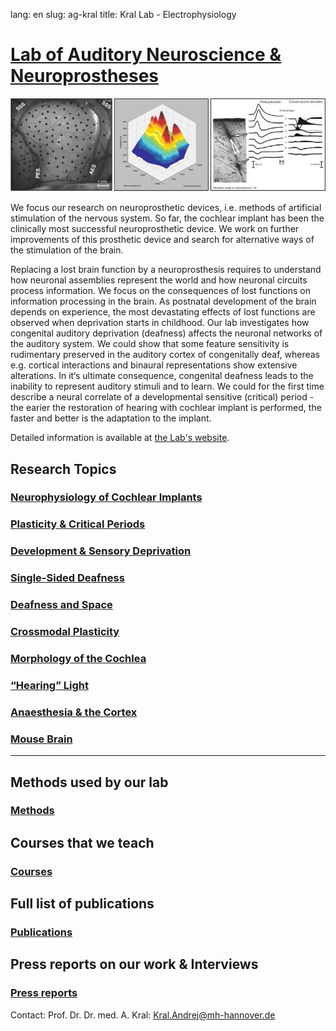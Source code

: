 lang: en
slug: ag-kral
title: Kral Lab - Electrophysiology

# [Lab of Auditory Neuroscience & Neuroprostheses](www.neuroprostheses.com)

![Figure 1](RTEmagicC_KralBilder_03.jpg)


We focus our research on neuroprosthetic devices, i.e. methods of artificial stimulation of the nervous system. So far, the cochlear implant has been the clinically most successful neuroprosthetic device. We work on further improvements of this prosthetic device and search for alternative ways of the stimulation of the brain.

Replacing a lost brain function by a neuroprosthesis requires to understand how neuronal assemblies represent the world and how neuronal circuits process information. We focus on the consequences of lost functions on information processing in the brain. As postnatal development of the brain depends on experience, the most devastating effects of lost functions are observed when deprivation starts in childhood. Our lab investigates how congenital auditory deprivation (deafness) affects the neuronal networks of the auditory system. We could show that some feature sensitivity is rudimentary preserved in the auditory cortex of congenitally deaf, whereas e.g. cortical interactions and binaural representations show extensive alterations. In it‘s ultimate consequence, congenital deafness leads to the inability to represent auditory stimuli and to learn. We could for the first time describe a neural correlate of a developmental sensitive (critical) period - the earier the restoration of hearing with cochlear implant is performed, the faster and better is the adaptation to the implant.


Detailed information is available at [the Lab's website](www.neuroprostheses.com).

## Research Topics
### [Neurophysiology of Cochlear Implants](http://neuroprostheses.com/AK/Cochlear_Implants.html)
### [Plasticity & Critical Periods](http://neuroprostheses.com/AK/Critical_periods.html)
### [Development & Sensory Deprivation](http://neuroprostheses.com/AK/Deafness.html)
### [Single-Sided Deafness](http://neuroprostheses.com/AK/Single-sided_deafness.html)
### [Deafness and Space](http://neuroprostheses.com/AK/Binaural_CIs.html)
### [Crossmodal Plasticity](http://neuroprostheses.com/AK/Crossmodal.html)
### [Morphology of the Cochlea](http://neuroprostheses.com/AK/Cochlea.html)
### [“Hearing” Light](http://neuroprostheses.com/AK/Laser_prosthesis.html)
### [Anaesthesia & the Cortex](http://neuroprostheses.com/MouseLab/Burst-Suppression.html)
### [Mouse Brain](http://neuroprostheses.com/MouseLab/Mouse_V1.html)


---------------------
## Methods used by our lab
### [Methods](http://neuroprostheses.com/AK/Methods.html)

## Courses that we teach
### [Courses](http://neuroprostheses.com/AK/Students_corner.html)

## Full list of publications
### [Publications](http://neuroprostheses.com/AK/Papers.html)

## Press reports on our work & Interviews
### [Press reports](http://neuroprostheses.com/AK/Press_%26_TV.html)


Contact: Prof. Dr. Dr. med. A. Kral: Kral.Andrej@mh-hannover.de
